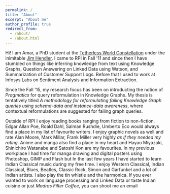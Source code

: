 ```yaml
---
permalink: /
title: "About"
excerpt: "About me"
author_profile: true
redirect_from: 
  - /about/
  - /about.html
---
```


Hi! I am Amar, a PhD student at the [Tetherless World Constellation](https://tw.rpi.edu/) under the inimitable [Jim Hendler](https://en.wikipedia.org/wiki/James_Hendler). I came to RPI in Fall '11 and since then I have stumbled on things like inferring knowledge from text using Knowledge Graphs, Question Answering on Linked Data using Watson, and Summarization of Customer Support Logs.  Before that I used to work at Infosys Labs on Sentiment Analysis and Information Extraction. 

Since the Fall '15, my research focus has been on introducting the notion of  _Pragmatics_ for query reformulation in Knowledge Graphs. My thesis is tentatively titled _A methodology for reformulating failing Knowledge Graph queries using schema-data and instance-data awareness_, where contextual reformulations are suggested for failing graph queries. 

Outside of RPI I enjoy reading books ranging from fiction to non-fiction. Edgar Allan Poe, Roald Dahl, Salman Rushdie, Umberto Eco would always find a place in my list of favourite writers. I enjoy graphic novels as well and rate Alan Moore, Mark Millar, Frank Miller very highly *as if they needed my rating*. Anime and manga also find a place in my heart and Hayao Miyazaki, Shinichiro Watanabe and Satoshi Kon are my favourites. In my previous workplace I had time for manga drawing and digital posters using Photoshop, GIMP and Flash but In the last few years I have started to learn Indian Classical music during my free time. I enjoy Western Classical, Indian Classical, Blues, Beatles, Classic Rock, Simon and Garfunkel and a lot of Indian artists. I also play the tin whistle and the harmonica. If you ever wanted to work on language processing and Linked Data or taste Indian cuisine or just _Madras Filter Coffee_, you can shoot me an email




